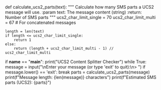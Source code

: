 def calculate_ucs2_parts(text):
    """
    Calculate how many SMS parts a UCS2 message will use.
    :param text: The message content (string)
    :return: Number of SMS parts
    """
    ucs2_char_limit_single = 70
    ucs2_char_limit_multi = 67  # For concatenated messages

    length = len(text)
    if length <= ucs2_char_limit_single:
        return 1
    else:
        return (length + ucs2_char_limit_multi - 1) // ucs2_char_limit_multi

if __name__ == "__main__":
    print("UCS2 Content Splitter Checker")
    while True:
        message = input("\nEnter your message (or type 'exit' to quit):\n> ")
        if message.lower() == 'exit':
            break
        parts = calculate_ucs2_parts(message)
        print(f"Message length: {len(message)} characters")
        print(f"Estimated SMS parts (UCS2): {parts}")
